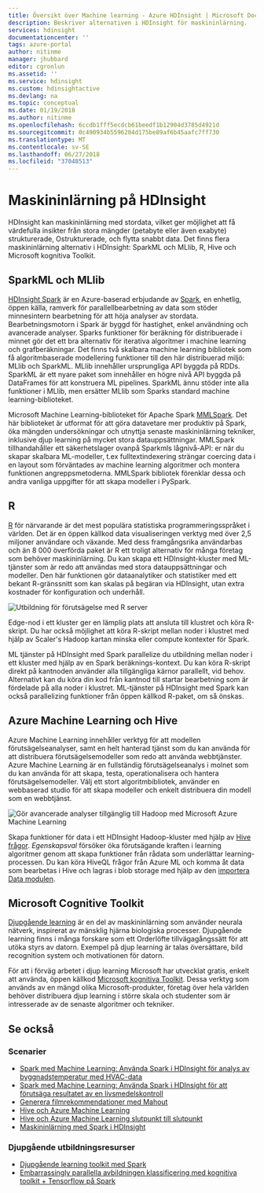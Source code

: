 ```yaml
---
title: Översikt över Machine learning - Azure HDInsight | Microsoft Docs
description: Beskriver alternativen i HDInsight för maskininlärning.
services: hdinsight
documentationcenter: ''
tags: azure-portal
author: nitinme
manager: jhubbard
editor: cgronlun
ms.assetid: ''
ms.service: hdinsight
ms.custom: hdinsightactive
ms.devlang: na
ms.topic: conceptual
ms.date: 01/19/2018
ms.author: nitinme
ms.openlocfilehash: 6ccdb1fff5ecdcb61beedf1b12904d3785d4921d
ms.sourcegitcommit: 0c490934b5596204d175be89af6b45aafc7ff730
ms.translationtype: MT
ms.contentlocale: sv-SE
ms.lasthandoff: 06/27/2018
ms.locfileid: "37048513"
---
```

# <a name="machine-learning-on-hdinsight"></a>Maskininlärning på HDInsight

HDInsight kan maskininlärning med stordata, vilket ger möjlighet att få värdefulla insikter från stora mängder (petabyte eller även exabyte) strukturerade, Ostrukturerade, och flytta snabbt data. Det finns flera maskininlärning alternativ i HDInsight: SparkML och MLlib, R, Hive och Microsoft kognitiva Toolkit.

## <a name="sparkml-and-mllib"></a>SparkML och MLlib

[HDInsight Spark](spark/apache-spark-overview.md) är en Azure-baserad erbjudande av [Spark](http://spark.apache.org/), en enhetlig, öppen källa, ramverk för parallellbearbetning av data som stöder minnesintern bearbetning för att höja analyser av stordata. Bearbetningsmotorn i Spark är byggd för hastighet, enkel användning och avancerade analyser. Sparks funktioner för beräkning för distribuerade i minnet gör det ett bra alternativ för iterativa algoritmer i machine learning och grafberäkningar. Det finns två skalbara machine learning bibliotek som få algoritmbaserade modellering funktioner till den här distribuerad miljö: MLlib och SparkML. MLlib innehåller ursprungliga API byggda på RDDs. SparkML är ett nyare paket som innehåller en högre nivå API byggda på DataFrames för att konstruera ML pipelines. SparkML ännu stöder inte alla funktioner i MLlib, men ersätter MLlib som Sparks standard machine learning-biblioteket.

Microsoft Machine Learning-biblioteket för Apache Spark [MMLSpark](https://github.com/Azure/mmlspark). Det här biblioteket är utformat för att göra datavetare mer produktiv på Spark, öka mängden undersökningar och utnyttja senaste maskininlärning tekniker, inklusive djup learning på mycket stora datauppsättningar. MMLSpark tillhandahåller ett säkerhetslager ovanpå Sparkmls lågnivå-API: er när du skapar skalbara ML-modeller, t.ex fulltextindexering strängar coercing data i en layout som förväntades av machine learning algoritmer och montera funktionen angreppsmetoderna. MMLSpark bibliotek förenklar dessa och andra vanliga uppgifter för att skapa modeller i PySpark.

## <a name="r"></a>R

[R](https://www.r-project.org/) för närvarande är det mest populära statistiska programmeringsspråket i världen. Det är en öppen källkod data visualiseringen verktyg med över 2,5 miljoner användare och växande. Med dess framgångsrika användarbas och än 8 000 överförda paket är R ett troligt alternativ för många företag som behöver maskininlärning. Du kan skapa ett HDInsight-kluster med ML-tjänster som är redo att användas med stora datauppsättningar och modeller. Den här funktionen gör dataanalytiker och statistiker med ett bekant R-gränssnitt som kan skalas på begäran via HDInsight, utan extra kostnader för konfiguration och underhåll.

![Utbildning för förutsägelse med R server](./media/hdinsight-machine-learning-overview/r-training.png)

Edge-nod i ett kluster ger en lämplig plats att ansluta till klustret och köra R-skript.  Du har också möjlighet att köra R-skript mellan noder i klustret med hjälp av Scaler's Hadoop kartan minska eller compute kontexter för Spark.

ML tjänster på HDInsight med Spark parallelize du utbildning mellan noder i ett kluster med hjälp av en Spark beräknings-kontext. Du kan köra R-skript direkt på kantnoden använder alla tillgängliga kärnor parallellt, vid behov. Alternativt kan du köra din kod från kantnod till startar bearbetning som är fördelade på alla noder i klustret. ML-tjänster på HDInsight med Spark kan också parallelizing funktioner från öppen källkod R-paket, om så önskas.

## <a name="azure-machine-learning-and-hive"></a>Azure Machine Learning och Hive

Azure Machine Learning innehåller verktyg för att modellen förutsägelseanalyser, samt en helt hanterad tjänst som du kan använda för att distribuera förutsägelsemodeller som redo att använda webbtjänster. Azure Machine Learning är en fullständig förutsägelseanalys i molnet som du kan använda för att skapa, testa, operationalisera och hantera förutsägelsemodeller. Välj ett stort algoritmbibliotek, använder en webbaserad studio för att skapa modeller och enkelt distribuera din modell som en webbtjänst.

![Gör avancerade analyser tillgänglig till Hadoop med Microsoft Azure Machine Learning](./media/hdinsight-machine-learning-overview/hadoop-azure-ml.png)

Skapa funktioner för data i ett HDInsight Hadoop-kluster med hjälp av [Hive frågor](../machine-learning/team-data-science-process/create-features-hive.md). *Egenskapsval* försöker öka förutsägande kraften i learning algoritmer genom att skapa funktioner från rådata som underlättar learning-processen. Du kan köra HiveQL frågor från Azure ML och komma åt data som bearbetas i Hive och lagras i blob storage med hjälp av den [importera Data modulen](../machine-learning/studio/import-data.md).

## <a name="microsoft-cognitive-toolkit"></a>Microsoft Cognitive Toolkit

[Djupgående learning](https://www.microsoft.com/en-us/research/group/dltc/) är en del av maskininlärning som använder neurala nätverk, inspirerat av mänsklig hjärna biologiska processer. Djupgående learning finns i många forskare som ett Orderlöfte tillvägagångssätt för att utöka styrs av datorn. Exempel på djup learning är talas översättare, bild recognition system och motivationen för datorn.

För att i förväg arbetet i djup learning Microsoft har utvecklat gratis, enkelt att använda, öppen källkod [Microsoft kognitiva Toolkit](https://www.microsoft.com/en-us/cognitive-toolkit/). Dessa verktyg som används av en mängd olika Microsoft-produkter, företag över hela världen behöver distribuera djup learning i större skala och studenter som är intresserade av de senaste algoritmer och tekniker. 

## <a name="see-also"></a>Se också

### <a name="scenarios"></a>Scenarier

* [Spark med Machine Learning: Använda Spark i HDInsight för analys av byggnadstemperatur med HVAC-data](spark/apache-spark-ipython-notebook-machine-learning.md)
* [Spark med Machine Learning: Använda Spark i HDInsight för att förutsäga resultatet av en livsmedelskontroll](spark/apache-spark-machine-learning-mllib-ipython.md)
* [Generera filmrekommendationer med Mahout](hadoop/apache-hadoop-mahout-linux-mac.md)
* [Hive och Azure Machine Learning](../machine-learning/team-data-science-process/create-features-hive.md)
* [Hive och Azure Machine Learning slutpunkt till slutpunkt](../machine-learning/team-data-science-process/hive-walkthrough.md)
* [Maskininlärning med Spark i HDInsight](../machine-learning/team-data-science-process/spark-overview.md)

### <a name="deep-learning-resources"></a>Djupgående utbildningsresurser

* [Djupgående learning toolkit med Spark](https://blogs.technet.microsoft.com/machinelearning/2017/04/25/using-microsofts-deep-learning-toolkit-with-spark-on-azure-hdinsight-clusters/)
* [Embarrassingly parallella avbildningen klassificering med kognitiva toolkit + Tensorflow på Spark](https://blogs.technet.microsoft.com/machinelearning/2017/04/12/embarrassingly-parallel-image-classification-using-cognitive-toolkit-tensorflow-on-azure-hdinsight-spark/)
